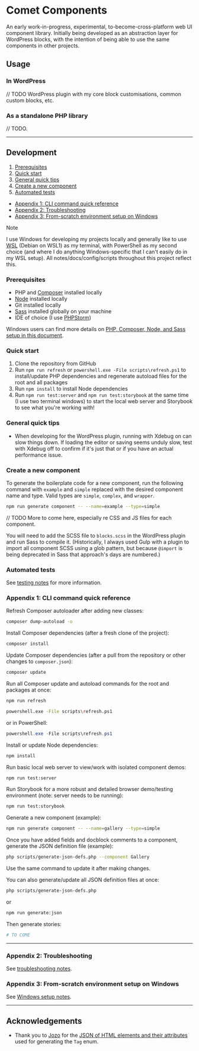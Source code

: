 # Comet Components

An early work-in-progress, experimental, to-become-cross-platform web UI component library. Initially being developed as
an abstraction layer for WordPress blocks, with the intention of being able to use the same components in other
projects.

## Usage

### In WordPress

// TODO WordPress plugin with my core block customisations, common custom blocks, etc.

### As a standalone PHP library

// TODO.

---

## Development

1. [Prerequisites](#prerequisites)
2. [Quick start](#quick-start)
3. [General quick tips](#general-quick-tips)
4. [Create a new component](#create-a-new-component)
5. [Automated tests](#automated-tests)

- [Appendix 1: CLI command quick reference](#appendix-1-cli-command-quick-reference)
- [Appendix 2: Troubleshooting](./notes/troubleshooting.md)
- [Appendix 3: From-scratch environment setup on Windows](./notes/windows.md)

> [!NOTE]
> I use Windows for developing my projects locally and generally like to
> use [WSL](https://learn.microsoft.com/en-us/windows/wsl/) (Debian on WSL1) as my terminal, with PowerShell as my
> second
> choice (and where I do anything Windows-specific that I can't easily do in my WSL setup). All
> notes/docs/config/scripts
> throughout this project reflect this.

### Prerequisites

- PHP and [Composer](https://getcomposer.org) installed locally
- [Node](https://nodejs.org) installed locally
- Git installed locally
- [Sass](https://sass-lang.com) installed globally on your machine
- IDE of choice (I use [PHPStorm](https://www.jetbrains.com/phpstorm/))

Windows users can find more details
on [PHP, Composer, Node, and Sass setup in this document](./notes/windows.md).

### Quick start

1. Clone the repository from GitHub
2. Run `npm run refresh` or `powershell.exe -File scripts\refresh.ps1` to install/update PHP dependencies and regenerate
   autoload files for the root and all packages
3. Run `npm install` to install Node dependencies
4. Run `npm run test:server` and `npm run test:storybook` at the same time (I use two terminal windows) to start the
   local web server and Storybook to see what you're working with!

### General quick tips

- When developing for the WordPress plugin, running with Xdebug on can slow things down. If loading the editor or saving
  seems unduly slow, test with Xdebug off to confirm if it's just that or if you have an actual performance issue.

### Create a new component

To generate the boilerplate code for a new component, run the following command with `example` and `simple` replaced
with the desired component name and type. Valid types are `simple`, `complex`, and `wrapper`.

```bash
npm run generate component -- --name=example --type=simple
```

// TODO More to come here, especially re CSS and JS files for each component.

You will need to add the SCSS file to `blocks.scss` in the WordPress plugin and run Sass to compile it. (Historically, I
always used Gulp with a plugin to import all component SCSS using a glob pattern, but because `@import` is being
deprecated in Sass that approach's days are numbered.)

### Automated tests

See [testing notes](./notes/testing.md) for more information.

### Appendix 1: CLI command quick reference

Refresh Composer autoloader after adding new classes:

```bash
composer dump-autoload -o
```

Install Composer dependencies (after a fresh clone of the project):

```bash
composer install
```

Update Composer dependencies (after a pull from the repository or other changes to `composer.json`):

```bash
composer update
```

Run all Composer update and autoload commands for the root and packages at once:

```bash
npm run refresh
```

```bash
powershell.exe -File scripts\refresh.ps1
```

or in PowerShell:

```PowerShell
powershell.exe -File scripts\refresh.ps1
```

Install or update Node dependencies:

```bash
npm install
```

Run basic local web server to view/work with isolated component demos:

```bash
npm run test:server
```

Run Storybook for a more robust and detailed browser demo/testing environment (note: server needs to be running):

```bash
npm run test:storybook
```

Generate a new component (example):

```bash
npm run generate component -- --name=gallery --type=simple
```

Once you have added fields and docblock comments to a component, generate the JSON definition file (example):

```bash
php scripts/generate-json-defs.php --component Gallery
```

Use the same command to update it after making changes.

You can also generate/update all JSON definition files at once:

```bash
php scripts/generate-json-defs.php 
```

or

```bash
npm run generate:json
```

Then generate stories:

```bash
# TO COME
````

---

### Appendix 2: Troubleshooting

See [troubleshooting notes](./notes/troubleshooting.md).

### Appendix 3: From-scratch environment setup on Windows

See [Windows setup notes](./notes/windows.md).

---

## Acknowledgements

- Thank you to [Jozo](https://github.com/jozo) for
  the [JSON of HTML elements and their attributes](https://github.com/jozo/all-html-elements-and-attributes/blob/master/html-elements.json)
  used for generating the `Tag` enum.
